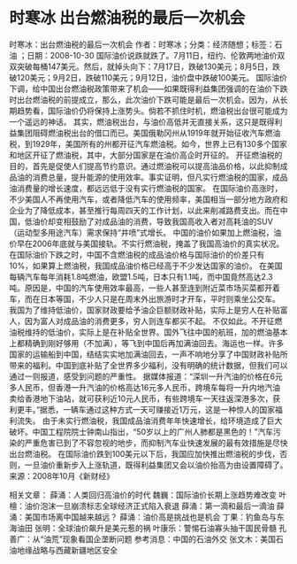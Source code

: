 # 时寒冰  出台燃油税的最后一次机会

时寒冰：出台燃油税的最后一次机会
作者：时寒冰；分类：经济随想；标签：石油 ；日期：2008-10-30
国际油价说跌就跌了。7月11日，纽约、伦敦两地油价双双突破每桶147美元。然后，就掉头向下：7月17日，跌破130美元；8月5日，跌破120美元；9月2日，跌破110美元；9月12日，油价盘中跌破100美元。
国际油价下调，给中国出台燃油税政策带来了机会——如果既得利益集团强调的在油价下跌时出台燃油税的前提成立，那么，此次油价下跌可能是最后一次机会。因为，从长期趋势看，国际油价仍将保持上涨势头。倘若不抓住时机，燃油税出台很可能成为一个遥远的神话。
其实，燃油税出台，与油价高低并无直接关系，这只是既得利益集团阻碍燃油税出台的借口而已。美国俄勒冈州从1919年就开始征收汽车燃油税，到1929年，美国所有的州都开征汽车燃油税。如今，世界上已有130多个国家和地区开征了燃油税，其中，大部分国家是在油价高企时开征的。
开征燃油税的目的，首先是促使人们提高节约意识。通过燃油税可以提高油品价格，以此抑制成品油的消费总量，提升能源的使用效率。事实证明，但凡实行燃油税的国家，成品油消费量的增长速度，都远远低于没有实行燃油税的国家。
在国际油价高涨时，不少美国人不再使用汽车，或者降低汽车的使用频率，美国相当一部分地方政府和企业为了降低成本，甚至推行每周四天的工作计划，以此来削减路费支出。而在中国，低油价却变相鼓励了对成品油的消费，导致我国高收入者对高耗油的SUV（运动型多用途汽车）需求保持“井喷”式增长。
中国的油价如果加上燃油税，油价早在2006年底就与美国接轨。不实行燃油税，掩盖了我国高油价的真实状况。在国际油价下跌之时，中国不含燃油税的成品油价格与国际油价的价差只有10%，如果算上燃油税，我国成品油价格已经高于不少发达国家的油价。
在美国每辆汽车每年消耗1.8吨燃油，欧盟1.5吨，日本只有1.1吨，而中国竟然高达2.3吨。原因是，中国的汽车使用效率最高，一些人甚至连到附近菜市场买菜都开着车，而在日本等国，不少人只是在周末外出旅游时才开车，平时则乘坐公交车。
我国为了维持低油价，国家财政要给予油企巨额财政补贴，实际上是穷人在补贴富人，因为富人对成品油的消费更多，穷人则连车都买不起。
不仅如此。不开征燃油税维持的低油价，实际上是在补贴全世界。国外飞往中国的航班，加的燃油基本上都精确到刚好够用（不加满），等飞到中国后再加满油回去。海运也一样。许多国家的运输船到中国，结结实实地加满油回去，一声不响地分享了中国财政补贴所带来的福利。中国到底补贴了全世界多少福利，没有明确的统计数据，但我们可以通过一则报道，感受到问题的严重性。
据媒体报道：“深圳一升汽油的价格在6元多人民币，但香港一升汽油的价格高达16元多人民币，跨境车每将一升内地汽油卖给香港地下油站，就可获利近10元人民币，有些跨境车一天往返深港多次，获利更丰。”据悉，一辆车通过这种方式一天可赚接近1万元，这是一种惊人的国家福利流失。
由于未实行燃油税，我国成品油消费年年快速增长，给环境造成了巨大破坏。中国工程院院士钟南山指出，“50岁以上的广州人肺都是黑色的！”汽车污染的严重危害已到了不容忽视的地步，而抑制汽车业快速发展的最有效措施是尽快出台燃油税。
在国际油价跌到100美元以下后，我国应加快推出燃油税的步伐，否则，一旦油价重新步入上涨轨道，既得利益集团又会以油价抬高为由设置障碍了。
来源：2008年10月《新财经》

相关文章：
薛涌：人类回归高油价的时代
魏巍：国际油价长期上涨趋势难改变
叶檀：油价泡沫一旦崩溃标志全球经济正式陷入衰退
薛涌：第一滴和最后一滴油
薛涌：美国市场离中国越来越远？
薛涌：油价高是挑战也是机会
丁果：钓鱼岛与东海油田
张明：全球油价飙升是美元惹的祸
叶康乐：警惕石油寡头抽干国民骨髓
孔善广：从“油荒”现象看国企垄断问题
参考消息：中国的石油外交
张文木：美国石油地缘战略与西藏新疆地区安全
